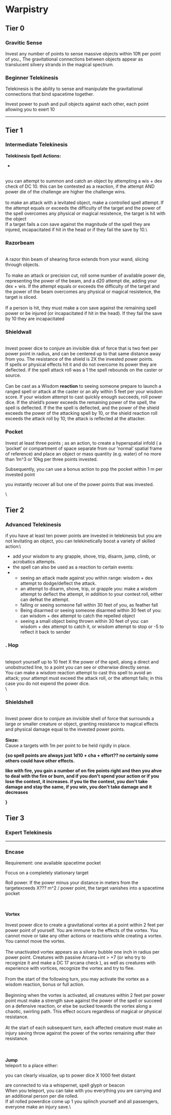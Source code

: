 # Warpistry

## Tier 0

### Gravitic Sense

Invest any number of points to sense massive objects within 10ft per point of you., The gravitational connections between objects appear as translucent silvery strands in the magical spectrum.

### Beginner Telekinesis

Telekinesis is the ability to sense and manipulate the gravitational connections that bind spacetime together.

Invest power to push and pull objects against each other, each point allowing you to exert 10&#x20;

****



## Tier 1

### Intermediate Telekinesis

**Telekinesis Spell Actions:**

*

\
you can attempt to summon and catch an object by attempting a wis + dex check of DC 10. this can be contested as a reaction, if the attempt AND power die of the challenge are higher the challenge wins.\
\
to make an attack with a levitated object, make a controlled spell attempt. If the attempt equals or exceeds the difficulty of the target and the power of the spell overcomes any physical or magical resistence, the target is hit with the object \
If a target fails a con save against the magnitude of the spell they are injured, incapacitated if hit in the head or if they fail the save by 10.\


### **Razorbeam**

\
A razor thin beam of shearing force extends from your wand, slicing through objects.\
\
To make an attack or precision cut, roll some number of available power die, representing the power of the beam, and a d20 attempt die, adding your dex + wis. If the attempt equals or exceeds the difficulty of the target and the power of the beam overcomes any physical or magical resistence, the target is sliced.\
\
If a person is hit, they must make a con save against the remaining spell power or be injured (or incapacitated if hit in the head). If they fail the save by 10 they are incapacitated

### **Shieldwall**

\
Invest power dice to conjure an invisible disk of force that is two feet per power point in radius, and can be centered up to that same distance away from you. The resistance of the shield is 2X the invested power points.\
If spells or physical effects hit it and do not overcome its power they are deflected. if the spell attack roll was a 1 the spell rebounds on the caster or source.\
\
Can be cast as a Wisdom **reaction** to seeing someone prepare to launch a ranged spell or attack at the caster or an ally within 5 feet per your wisdom score. If your wisdom attempt to cast quickly enough succeeds, roll power dice. If the shield’s power exceeds the remaining power of the spell, the spell is deflected. If the the spell is deflected, and the power of the shield exceeds the power of the attacking spell by 10, or the shield reaction roll exceeds the attack roll by 10, the attack is reflected at the attacker.

### Pocket

Invest at least three points ; as an action, to create a hyperspatial infold ( a ’pocket’  or compartment of space separate from our ’normal’ spatial frame of reference) and place an object or mass quantity (e.g. water) of no more than 1m^3 or 10kg per three points invested.

Subsequently, you can use a bonus action to pop the pocket within 1 m per invested point

you instantly recover all but one of the power points that was invested.

\




## **Tier 2**





### Advanced Telekinesis

if you have at least ten power points are invested in telekinesis but you are not levitating an object, you can telekinetically boost a variety of skilled action:\


* add your wisdom to any grapple, shove, trip, disarm, jump, climb, or acrobatics attempts.
* the spell can also be used as a reaction to certain events:
*
  * seeing an attack made against you within range: wisdom + dex attempt to dodge/deflect the attack.
  * an attempt to disarm, shove, trip, or grapple you: make a wisdom attempt to deflect the attempt, in addition to your contest roll, either can defeat the attempt.
  * falling or seeing someone fall within 30 feet of you, as feather fall
  * Being disarmed or seeing someone disarmed within 30 feet of you: can wisdom + dex attempt to catch the repelled object&#x20;
  * seeing a small object being thrown within 30 feet of you: can wisdom + dex attempt to catch it, or wisdom attempt to stop or -5 to reflect it back to sender

### . **Hop**

\
teleport yourself up to 10 feet X the power of the spell, along a direct and unobstructed line, to a point you can see or otherwise directly sense.\
You can make a wisdom reaction attempt to cast this spell to avoid an attack; your attempt must exceed the attack roll, or the attempt fails; in this case you do not expend the power dice.\
\


### **Shieldshell**

\
Invest power dice to conjure an invisible shell of force that surrounds a large or smaller creature or object, granting resistance to magical effects and physical damage equal to the invested power points.\
\
**Sieze:**\
Cause a targets with 1m per point to be held rigidly in place.

**{so spell points are always just 1d10 + cha + effort?? no certainly some others could have other effects.**

**like with fire, you gain a number of on fire points right and then you ahve to deal with the fire or burn, and if you don’t spend your action or if you lose the contest, it increases. if you tie the contest, you don’t take damage and stay the same, if you win, you don’t take damage and it decreases**

**}**

## **Tier 3**

### **Expert Telekinesis**

****

### **Encase**

Requirement: one available spacetime pocket

Focus on a completely stationary target

Roll power. If the power minus your distance in meters from the targetexceeds X??? m^2 / power point, the target vanishes into a spacetime pocket

\
\
**Vortex**\
\
Invest power dice to create a gravitational vortex at a point within 2 feet per power point of yourself. You are immune to the effects of the vortex. You cannot move or take any other actions or reactions while creating a vortex. You cannot move the vortex.\
\
The unactivated vortex appears as a silvery bubble one inch in radius per power point. Creatures with passive Arcana+int > +7 (or who try to recognize it and make a DC 17 arcana check ), as well as creatures with experience with vortices, recognize the vortex and try to flee.\
\
From the start of the following turn, you may activate the vortex as a wisdom reaction, bonus or full action.\
\
Beginning when the vortex is activated, all creatures within 2 feet per power point must make a strength save against the power of the spell or succeed on a defensive reaction, or else be sucked towards the vortex along a chaotic, swirling path. This effect occurs regardless of magical or physical resistance.\
\
At the start of each subsequent turn, each affected creature must make an injury saving throw against the power of the vortex remaining after their resistance.\
\
\
\
**Jump**\
teleport to a place either:

you can clearly visualize, up to power dice X 1000 feet distant

are connected to via a whispernet, spell glyph or beacon\
When you teleport, you can take with you everything you are carrying and an additional person per die rolled.\
If all rolled powerdice come up 1 you splinch yourself and all passengers, everyone make an injury save.\
